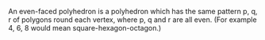 An even-faced polyhedron is a polyhedron which has the same pattern
<span>p, q, r</span> of polygons round each vertex, where p, q and r are
all even. (For example <span>4, 6, 8</span> would mean
square-hexagon-octagon.)
